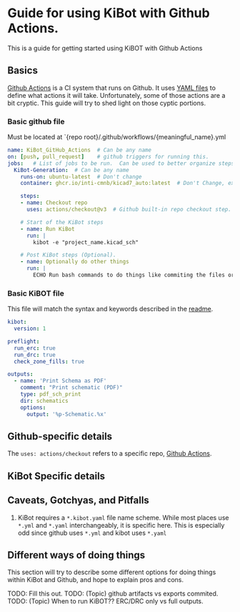 # Guide for using KiBot with Github Actions.

This is a guide for getting started using KiBOT with Github Actions

## Basics

[Github Actions](https://github.com/actions) is a CI system that runs on Github. It uses [YAML files](https://docs.ansible.com/ansible/latest/reference_appendices/YAMLSyntax.html) to define what actions it will take. Unfortunately, some of those actions are a bit cryptic.  This guide will try to shed light on those cyptic portions.



### Basic github file

Must be located at `{repo root}/.github/workflows/{meaningful_name}.yml
```yaml
name: KiBot_GitHub_Actions  # Can be any name
on: [push, pull_request]    # github triggers for running this.
jobs:   # List of jobs to be run.  Can be used to better organize steps.
  KiBot-Generation:  # Can be any name
    runs-on: ubuntu-latest  # Don't change
    container: ghcr.io/inti-cmnb/kicad7_auto:latest  # Don't Change, except if needing older version of KiCAD.

    steps:  
    - name: Checkout repo
      uses: actions/checkout@v3  # Github built-in repo checkout step.

    # Start of the KiBot steps
    - name: Run KiBot
      run: |
        kibot -e "project_name.kicad_sch"

    # Post KiBot steps (Optional).  
    - name: Optionally do other things
      run: |
        ECHO Run bash commands to do things like commiting the files or adding them as artifacts
```


### Basic KiBOT file
This file will match the syntax and keywords described in the [readme](../README.md). 
```yaml
kibot:
  version: 1

preflight:
  run_erc: true
  run_drc: true
  check_zone_fills: true

outputs:
  - name: 'Print Schema as PDF'
    comment: "Print schematic (PDF)"
    type: pdf_sch_print
    dir: schematics
    options:
      output: '%p-Schematic.%x'
```

## Github-specific details

The `uses: actions/checkout` refers to a specific repo, [Github Actions](https://github.com/actions). 

## KiBot Specific details



## Caveats, Gotchyas, and Pitfalls

1. KiBot requires a `*.kibot.yaml` file name scheme.  While most places use `*.yml` and `*.yaml` interchangeably, it is specific here. This is especially odd since github uses `*.yml` and kibot uses `*.yaml`

## Different ways of doing things

This section will try to describe some different options for doing things within KiBot and Github, and hope to explain pros and cons.

TODO: Fill this out.
TODO: (Topic) github artifacts vs exports commited.
TODO: (Topic) When to run KiBOT??  ERC/DRC only vs full outputs.

